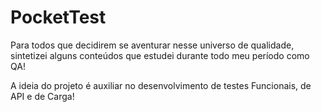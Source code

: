 # PocketTest

Para todos que decidirem se aventurar nesse universo de qualidade, sintetizei alguns conteúdos que estudei durante todo meu período como QA!

A ideia do projeto é auxiliar no desenvolvimento de testes Funcionais, de API e de Carga!
